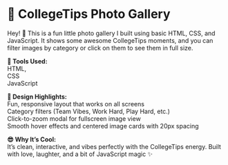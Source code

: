 # 📸 CollegeTips Photo Gallery
Hey! 👋
This is a fun little photo gallery I built using basic HTML, CSS, and JavaScript. It shows some awesome CollegeTips moments, and you can filter images by category or click on them to see them in full size.

**🔧 Tools Used:**  
HTML,  
CSS  
JavaScript  

**🎨 Design Highlights:**  
Fun, responsive layout that works on all screens  
Category filters (Team Vibes, Work Hard, Play Hard, etc.)  
Click-to-zoom modal for fullscreen image view  
Smooth hover effects and centered image cards with 20px spacing

**😎 Why It’s Cool:**  
It’s clean, interactive, and vibes perfectly with the CollegeTips energy. Built with love, laughter, and a bit of JavaScript magic ✨
